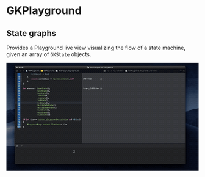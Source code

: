 #  GKPlayground

##  State graphs

Provides a Playground live view visualizing the flow of a state machine, given an array of `GKState` objects.

![GKState array](/demo.gif?raw=true "GKState array view")
